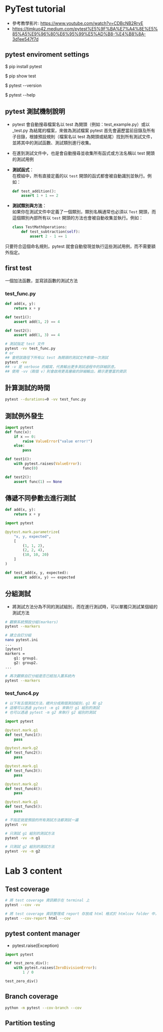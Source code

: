 # PyTest tutorial
* 參考教學影片: https://www.youtube.com/watch?v=CDBcNB2RrvE
* https://timkuo42.medium.com/pytest%E5%9F%BA%E7%A4%8E%E5%85%A5%E9%96%80%E6%95%99%E5%AD%B8-%E4%B8%8A-3d1ee547f7d

## pytest enviroment settings
$ pip install pytest

$ pip show test

$ pytest --version

$ pytest --help

## pytest 測試機制說明
* pytest 會自動搜尋檔案名以 test 為開頭（例如：test_example.py）或以 _test.py 為結尾的檔案，來做為測試檔案
pytest 首先會遍歷當前目錄及所有子目錄，根據預設規則（檔案名以 test 為開頭或結尾）找到所有測試文件，並將其中的測試函數、測試類別進行收集。

* 在進到測試文件中，也是會自動搜尋並收集所有函式或方法名稱以 test 開頭的測試用例
- **測試函式**：  
  在模組中，所有直接定義的以 `test` 開頭的函式都會被自動識別並執行。例如：
  ```python
  def test_addition():
      assert 1 + 1 == 2
  ```

- **測試類別與方法**：  
  如果你在測試文件中定義了一個類別，類別名稱通常也必須以 `Test` 開頭，而這個類別內部所有以 `test` 開頭的方法也會被自動收集並執行。例如：
  ```python
  class TestMathOperations:
      def test_subtraction(self):
          assert 2 - 1 == 1
  ```

只要符合這個命名規則，pytest 就會自動發現並執行這些測試用例，而不需要額外指定。

## first test
一個加法函數，並寫該函數的測試方法

### test_func.py
``` python
def add(x, y):
    return x + y

def test1():
    assert add(1, 2) == 4

def test2():
    assert add(1, 3) == 4

```

``` bash
# 測試指定 test 文件
pytest -vv test_func.py
# or
## 會把該路徑下所有以 test 為開頭的測試文件都做一次測試
pytest -vv
## -v 是 verbose 的縮寫，代表輸出更多測試過程中的詳細訊息。
## 使用 -vv（兩個 v）則會啟用更高層級的詳細輸出，顯示更豐富的資訊
```

## 計算測試的時間
``` bash
pytest --durations=0 -vv test_func.py
```

## 測試例外發生
``` python
import pytest
def func(x):
    if x == 0:
        raise ValueError("value error!")
    else:
        pass

def test1():
    with pytest.raises(ValueError):
        func(0)

def test2():
    assert func(1) == None

```

## 傳遞不同參數去進行測試
``` python
def add(x, y):
    return x + y

import pytest

@pytest.mark.parametrize(
    "x, y, expected",
    [
        (1, 1, 2),
        (2, 2, 4),
        (10, 10, 20)
    ]
)

def test_add(x, y, expected):
    assert add(x, y) == expected

```

## 分組測試
* 將測試方法分為不同的測試組別，而在進行測試時，可以單獨只測試某個組的測試方法

``` bash
# 觀察系統預設分組(markers)
pytest --markers

# 建立自訂分組
nano pytest.ini
...
[pytest]
markers =
    g1: group1.
    g2: group2.
...

# 再次觀察自訂分組是否已經加入置系統內
pytest --markers
```

### test_func4.py
``` python
# 以下有五個測試方法，總共分成兩個測試組別，g1 和 g2
# 這樣可以透過 pytest -m g1 來執行 g1 組別的測試
# 也可以透過 pytest -m g2 來執行 g2 組別的測試

import pytest

@pytest.mark.g1
def test_func1():
    pass

@pytest.mark.g2
def test_func2():
    pass

@pytest.mark.g1
def test_func3():
    pass

@pytest.mark.g2
def test_func4():
    pass

@pytest.mark.g1
def test_func5():
    pass
```

``` bash
# 不指定就是預設的所有測試方法都測試一遍
pytest -vv

# 只測試 g1 組別的測試方法
pytest -vv -m g1

# 只測試 g2 組別的測試方法
pytest -vv -m g2
```


# Lab 3 content

## Test coverage
``` bash
# 將 test coverage 資訊顯示在 terminal 上
pytest --cov -vv

# 將 test coverage 資訊整理成 report 存放成 html 格式於 htmlcov folder 中，會顯示像是哪幾行 source code 沒有被測試到
pytest --cov-report html --cov
```

## pytest content manager
* pytest.raise(Exception)
``` python
import pytest

def test_zero_div():
    with pytest.raises(ZeroDivisionError):
        1 / 0

test_zero_div()
```

## Branch coverage
``` bash
python -m pytest --cov-branch --cov
```

## Partition testing
